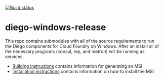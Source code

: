[![Build status](https://ci.appveyor.com/api/projects/status/c0j6dgh786i1voh1?svg=true)](https://ci.appveyor.com/project/greenhouse/diego-windows-release)

# diego-windows-release

This repo contains submodules with all of the source requirements to run the
Diego components for Cloud Foundry on Windows. After an install all of the
necessary programs (consul, rep, and metron) will be running as services.

- [Building instructions](docs/BUILDING.md) contains information for generating an MSI 
- [Installation instructions](docs/INSTALL.md) contains information on how to install the MSI
